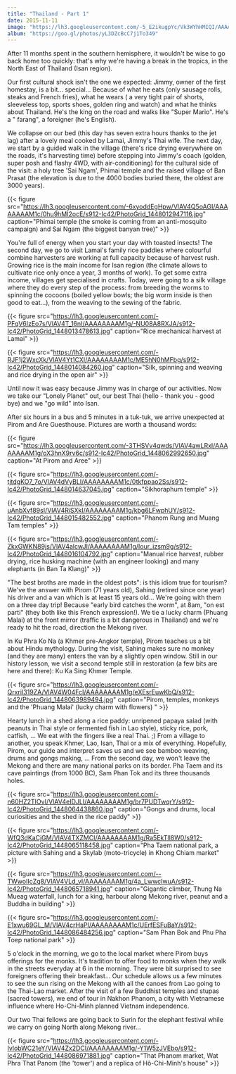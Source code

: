 ```yaml
---
title: "Thailand - Part 1"
date: 2015-11-11
image: "https://lh3.googleusercontent.com/-5_E2ikugpYc/Vk3WYhHMIQI/AAAAAAAAMyY/ZGDjANH0zGE/s576-Ic42/IMG_9430.JPG"
album: "https://goo.gl/photos/yL3DZcBcC7j1To349"
---
```


After 11 months spent in the southern hemisphere, it wouldn't be wise to go back home too quickly: that's why we're having a break in the tropics, in the North East of Thailand (Isan region).

Our first cultural shock isn't the one we expected: Jimmy, owner of the first homestay, is a bit... special... Because of what he eats (only sausage rolls, steaks and French fries), what he wears ( a very tight pair of shorts, sleeveless top, sports shoes, golden ring and watch) and what he thinks about Thailand. He's the king on the road and walks like "Super Mario". He's a " farang", a foreigner (he's English).

We collapse on our bed (this day has seven extra hours thanks to the jet lag) after a lovely meal cooked by Lamai, Jimmy's Thai wife. The next day, we start by a guided walk in the village (there's rice drying everywhere on the roads, it's harvesting time) before stepping into Jimmy's coach (golden, super posh and flashy 4WD, with air-conditioning) for the cultural side of the visit: a holy tree 'Sai Ngam', Phimai temple and the raised village of Ban Prasat (the elevation is due to the 4000 bodies buried there, the oldest are 3000 years).

{{< figure src="https://lh3.googleusercontent.com/-6xyoddEgHpw/VlAV4Q5oAGI/AAAAAAAAM1c/0hu9hMI2ocE/s912-Ic42/PhotoGrid_1448012947116.jpg" caption="Phimai temple (the smoke is coming from an anti-mosquito campaign) and Sai Ngam (the biggest banyan tree)" >}}

You're full of energy when you start your day with toasted insects! The second day, we go to visit Lamai's family rice paddies where colourful combine harvesters are working at full capacity because of harvest rush. Growing rice is the main income for Isan region (the climate allows to cultivate rice only once a year, 3 months of work). To get some extra income, villages get specialised in crafts. Today, were going to a silk village where they do every step of the process: from breeding the worms to spinning the cocoons (boiled yellow bowls; the big worm inside is then good to eat...), from the weaving to the sewing of the fabric.

{{< figure src="https://lh3.googleusercontent.com/-PFqV6IzEo7s/VlAV4T_16nI/AAAAAAAAM1g/-NU08A8RXJA/s912-Ic42/PhotoGrid_1448013478613.jpg" caption="Rice mechanical harvest at Lamai" >}}

{{< figure src="https://lh3.googleusercontent.com/-RJF1j2WxcXk/VlAV4Yt1CXI/AAAAAAAAM1c/ME5hN0hMFbg/s912-Ic42/PhotoGrid_1448014084260.jpg" caption="Silk, spinning and weaving and rice drying in the open air" >}}

Until now it was easy because Jimmy was in charge of our activities. Now we take our "Lonely Planet" out, our best Thai (hello - thank you - good bye) and we "go wild" into Isan.

After six hours in a bus and 5 minutes in a tuk-tuk, we arrive unexpected at Pirom and Are Guesthouse. Pictures are worth a thousand words:

{{< figure src="https://lh3.googleusercontent.com/-3THSVv4qwds/VlAV4awLRxI/AAAAAAAAM1g/oX3hnX9rv6c/s912-Ic42/PhotoGrid_1448062992650.jpg" caption="At Pirom and Aree" >}}

{{< figure src="https://lh3.googleusercontent.com/-tjtdgKO7_7o/VlAV4dVyBLI/AAAAAAAAM1c/0tkfppao2Ss/s912-Ic42/PhotoGrid_1448014637045.jpg" caption="Sikhoraphum temple" >}}

{{< figure src="https://lh3.googleusercontent.com/-uAnbXvf89sI/VlAV4RiSXkI/AAAAAAAAM1g/kbg6LFwphUY/s912-Ic42/PhotoGrid_1448015482552.jpg" caption="Phanom Rung and Muang Tam temples" >}}

{{< figure src="https://lh3.googleusercontent.com/-ZkxGWKN89js/VlAV4alcwJI/AAAAAAAAM1g/Iour_izsm9g/s912-Ic42/PhotoGrid_1448016104792.jpg" caption="Manual rice harvest, rubber drying, rice husking machine (with an engineer looking) and many elephants (in Ban Ta Klang)" >}}

"The best broths are made in the oldest pots": is this idiom true for tourism? We've the answer with Pirom (71 years old), Sahing (retired since one year) his driver and a van which is at least 15 years old... We're going with them on a three day trip! Because "early bird catches the worm", at 8am, "on est parti" (they both like this French expression!). We tie a lucky charm (Phuang Malai) at the front mirror (traffic is a bit dangerous in Thailand) and we're ready to hit the road, direction the Mekong river.

In Ku Phra Ko Na (a Khmer pre-Angkor temple), Pirom teaches us a bit about Hindu mythology. During the visit, Sahing makes sure no monkey (and they are many) enters the van by a slightly open window. Still in our history lesson, we visit a second temple still in restoration (a few bits are here and there): Ku Ka Sing Khmer Temple. 

{{< figure src="https://lh3.googleusercontent.com/-QrxriI319ZA/VlAV4W04FcI/AAAAAAAAM1g/eXEsrEuwKbQ/s912-Ic42/PhotoGrid_1448063989494.jpg" caption="Pirom, temples, monkeys and the 'Phuang Malai' (lucky charm with flowers) " >}}

Hearty lunch in a shed along a rice paddy: unripened papaya salad (with peanuts in Thai style or fermented fish in Lao style), sticky rice, pork, catfish, ... We eat with the fingers like a real Thai. ;) From a village to another, you speak Khmer, Lao, Isan, Thai or a mix of everything. Hopefully, Pirom, our guide and interpret saves us and we see bamboo weaving, drums and gongs making, ... From the second day, we won't leave the Mekong and there are many national parks on its border. Pha Taem and its cave paintings (from 1000 BC), Sam Phan Tok and its three thousands holes.

{{< figure src="https://lh3.googleusercontent.com/-n60HZ2TIOvI/VlAV4eIDJLI/AAAAAAAAM1g/br7PUDTwqrY/s912-Ic42/PhotoGrid_1448064438860.jpg" caption="Gongs and drums, local curiosities and the shed in the rice paddy" >}}

{{< figure src="https://lh3.googleusercontent.com/-WfQ3dKaCjGM/VlAV4TXZMCI/AAAAAAAAM1g/Ra5EkTll8W0/s912-Ic42/PhotoGrid_1448065118458.jpg" caption="Pha Taem national park, a picture with Sahing and a Skylab (moto-tricycle) in Khong Chiam market" >}}

{{< figure src="https://lh3.googleusercontent.com/--TWwoIIcZq8/VlAV4VLd_vI/AAAAAAAAM1g/4a_LwwcIwuA/s912-Ic42/PhotoGrid_1448065718941.jpg" caption="Gigantic climber, Thung Na Mueag waterfall, lunch for a king, harbour along Mekong river, peanut and a Buddha in building" >}}

{{< figure src="https://lh3.googleusercontent.com/-E1xwu69GL_M/VlAV4crHaPI/AAAAAAAAM1c/UErfESFuBaY/s912-Ic42/PhotoGrid_1448086484256.jpg" caption="Sam Phan Bok and Phu Pha Toep national park" >}}

5 o'clock in the morning, we go to the local market where Pirom buys offerings for the monks. It's tradition to offer food to monks when they walk in the streets everyday at 6 in the morning. They were bit surprised to see foreigners offering their breakfast... Our schedule allows us a few minutes to see the sun rising on the Mekong with all the canoes from Lao going to the Thai-Lao market. After the visit of a few Buddhist temples and stupas (sacred towers), we end of tour in Nakhon Phanom, a city with Vietnamese influence where Ho-Chi-Minh planned Vietnam independence.

Our two Thai fellows are going back to Surin for the elephant festival while we carry on going North along Mekong river... 

{{< figure src="https://lh3.googleusercontent.com/-IvlobWC21eY/VlAV4Zx2DCI/AAAAAAAAM1g/-Y1W5zJVEbo/s912-Ic42/PhotoGrid_1448086971881.jpg" caption="That Phanom market, Wat Phra That Panom (the 'tower') and a replica of Hô-Chi-Minh's house" >}}









